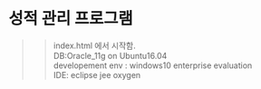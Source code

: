 # 성적 관리 프로그램
>> index.html 에서 시작함. <br/>
>> DB:Oracle_11g on Ubuntu16.04<br/>
>> developement env : windows10 enterprise evaluation<br/>
>> IDE: eclipse jee oxygen <br/>
